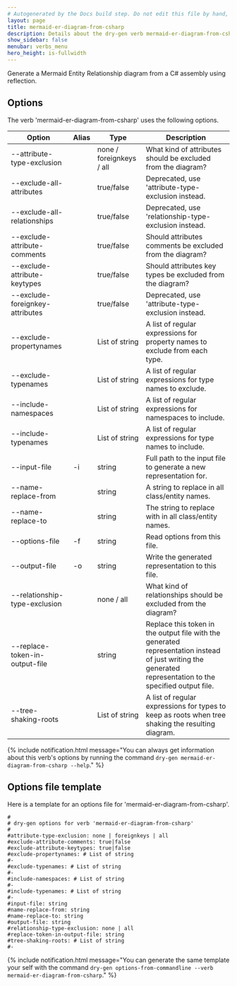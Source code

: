 ```yaml
---
# Autogenerated by the Docs build step. Do not edit this file by hand, as your edits will be overwritten by the next Docs build.
layout: page
title: mermaid-er-diagram-from-csharp
description: Details about the dry-gen verb mermaid-er-diagram-from-csharp
show_sidebar: false
menubar: verbs_menu
hero_height: is-fullwidth
---
```

Generate a Mermaid Entity Relationship diagram from a C# assembly using reflection. 

## Options
The verb 'mermaid-er-diagram-from-csharp' uses the following options.

|Option|Alias|Type|Description|
|---|---|---|---|
|--attribute-type-exclusion||none / foreignkeys / all|What kind of attributes should be excluded from the diagram?|
|--exclude-all-attributes||true/false|Deprecated, use 'attribute-type-exclusion instead.|
|--exclude-all-relationships||true/false|Deprecated, use 'relationship-type-exclusion instead.|
|--exclude-attribute-comments||true/false|Should attributes comments be excluded from the diagram?|
|--exclude-attribute-keytypes||true/false|Should attributes key types be excluded from the diagram?|
|--exclude-foreignkey-attributes||true/false|Deprecated, use 'attribute-type-exclusion instead.|
|--exclude-propertynames||List of string|A list of regular expressions for property names to exclude from each type.|
|--exclude-typenames||List of string|A list of regular expressions for type names to exclude.|
|--include-namespaces||List of string|A list of regular expressions for namespaces to include.|
|--include-typenames||List of string|A list of regular expressions for type names to include.|
|--input-file|-i|string|Full path to the input file to generate a new representation for.|
|--name-replace-from||string|A string to replace in all class/entity names.|
|--name-replace-to||string|The string to replace with in all class/entity names.|
|--options-file|-f|string|Read options from this file.|
|--output-file|-o|string|Write the generated representation to this file.|
|--relationship-type-exclusion||none / all|What kind of relationships should be excluded from the diagram?|
|--replace-token-in-output-file||string|Replace this token in the output file with the generated representation instead of just writing the generated representation to the specified output file.|
|--tree-shaking-roots||List of string|A list of regular expressions for types to keep as roots when tree shaking the resulting diagram.|

{% include notification.html
message="You can always get information about this verb's options by running the command `dry-gen mermaid-er-diagram-from-csharp --help`."
%}
## Options file template
Here is a template for an options file for 'mermaid-er-diagram-from-csharp'. 
```
#
# dry-gen options for verb 'mermaid-er-diagram-from-csharp'
#
#attribute-type-exclusion: none | foreignkeys | all
#exclude-attribute-comments: true|false
#exclude-attribute-keytypes: true|false
#exclude-propertynames: # List of string
#- 
#exclude-typenames: # List of string
#- 
#include-namespaces: # List of string
#- 
#include-typenames: # List of string
#- 
#input-file: string
#name-replace-from: string
#name-replace-to: string
#output-file: string
#relationship-type-exclusion: none | all
#replace-token-in-output-file: string
#tree-shaking-roots: # List of string
#- 
```
{% include notification.html
message="You can generate the same template your self with the command `dry-gen options-from-commandline --verb mermaid-er-diagram-from-csharp`."
%}
